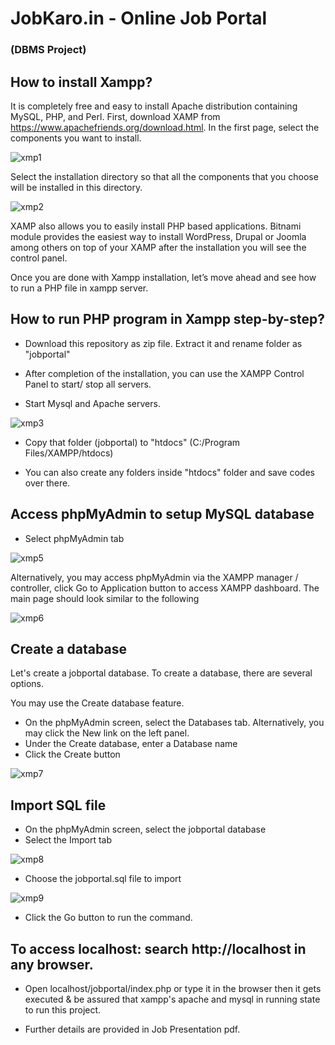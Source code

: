 # JobKaro.in - Online Job Portal
<h3>(DBMS Project)</h3>

## How to install Xampp?
It is completely free and easy to install Apache distribution containing MySQL, PHP, and Perl. First, download XAMP from https://www.apachefriends.org/download.html. In the first page, select the components you want to install.

![xmp1](https://user-images.githubusercontent.com/83587918/163679429-fbd3084d-7a9a-498b-99d0-b750e9687130.png)

Select the installation directory so that all the components that you choose will be installed in this directory.

![xmp2](https://user-images.githubusercontent.com/83587918/163679479-42947763-34f3-44cb-9dd3-f1ca768f92eb.png)

XAMP also allows you to easily install PHP based applications. Bitnami module provides the easiest way to install WordPress, Drupal or Joomla among others on top of your XAMP after the installation you will see the control panel.

Once you are done with Xampp installation, let’s move ahead and see how to run a PHP file in xampp server.

## How to run PHP program in Xampp step-by-step?
- Download this repository as zip file. Extract it and rename folder as "jobportal"

- After completion of the installation, you can use the XAMPP Control Panel to start/ stop all servers.

- Start Mysql and Apache servers.

![xmp3](https://user-images.githubusercontent.com/83587918/163680203-5a2f78e3-4324-4737-b405-00e0fed00c3d.jpg)

- Copy that folder (jobportal) to "htdocs" (C:/Program Files/XAMPP/htdocs)

- You can also create any folders inside "htdocs" folder and save codes over there.

## Access phpMyAdmin to setup MySQL database
- Select  phpMyAdmin  tab

![xmp5](https://user-images.githubusercontent.com/83587918/163680943-fab2352b-eae9-4485-82b3-87dad7e922f5.png)

Alternatively, you may access  phpMyAdmin  via the XAMPP manager / controller, click  Go to Application  button to access XAMPP dashboard. The main page should look similar to the following

![xmp6](https://user-images.githubusercontent.com/83587918/163681094-54afa2b2-7024-4901-9871-ed572228db0e.png)

## Create a database
Let's create a  jobportal  database. To create a database, there are several options.

You may use the  Create database  feature.
- On the  phpMyAdmin  screen, select the  Databases  tab. Alternatively, you may click the  New  link on the left panel.
- Under the  Create database,  enter a Database name
- Click the  Create  button

![xmp7](https://user-images.githubusercontent.com/83587918/163681284-95167efb-5c74-4253-bf68-908e649963da.png)

## Import SQL file
- On the  phpMyAdmin  screen, select the  jobportal  database
- Select the  Import  tab

![xmp8](https://user-images.githubusercontent.com/83587918/163681358-b0625f30-4e37-4f06-a0d5-0d3acdbac6c5.png)

- Choose the jobportal.sql file to import

![xmp9](https://user-images.githubusercontent.com/83587918/163681424-0342da56-f427-434a-ac4b-be31a9288833.png)

- Click the  Go  button to run the command.

## To access localhost: search http://localhost in any browser.


- Open localhost/jobportal/index.php or type it in the browser then it gets executed & be assured that xampp's apache and mysql in running state to run this project.

- Further details are provided in Job Presentation pdf.

